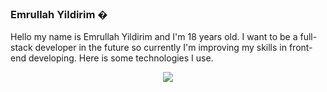 ### Emrullah Yildirim �

Hello my name is Emrullah Yildirim and I'm 18 years old. I want to be a full-stack developer in the future so currently I'm improving my skills in front-end developing.
Here is some technologies I use.

<div align="center">
  <img src="https://profile-counter.glitch.me/RealEmur/count.svg"/>
</div>

